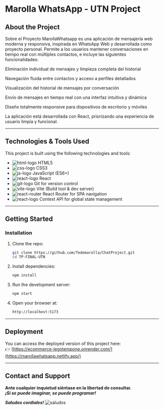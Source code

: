 # Marolla WhatsApp - UTN Project

## About the Project

Sobre el Proyecto
MarollaWhatsapp es una aplicación de mensajería web moderna y responsiva, inspirada en WhatsApp Web y desarrollada como proyecto personal.
Permite a los usuarios mantener conversaciones en tiempo real con múltiples contactos, e incluye las siguientes funcionalidades:

Eliminación individual de mensajes y limpieza completa del historial

Navegación fluida entre contactos y acceso a perfiles detallados

Visualización del historial de mensajes por conversación

Envío de mensajes en tiempo real con una interfaz intuitiva y dinámica

Diseño totalmente responsive para dispositivos de escritorio y móviles

La aplicación está desarrollada con React, priorizando una experiencia de usuario limpia y funcional.

---

## Technologies & Tools Used

This project is built using the following technologies and tools:

- ![html-logo](https://img.icons8.com/color/25/000000/html-5--v1.png) HTML5  
- ![css-logo](https://img.icons8.com/color/25/000000/css3.png) CSS3  
- ![js-logo](https://img.icons8.com/color/25/000000/javascript--v1.png) JavaScript (ES6+)  
- ![react-logo](https://img.icons8.com/ios/25/000000/react-native.png) React
- ![git-logo](https://img.icons8.com/color/25/000000/git.png) Git for version control  
- ![vite-logo](https://img.icons8.com/fluency/25/vite.png) Vite (Build tool & dev server)
- ![react-router](https://img.icons8.com/fluency/25/compass.png) React Router for SPA navigation  
- ![react-logo](https://img.icons8.com/color/25/000000/react-native.png) Context API for global state management  
  
---

## Getting Started

### Installation

1. Clone the repo:

   ```bash
   git clone https://github.com/fedemarolla/ChatProject.git
   cd TP-FINAL-UTN
   ```

2. Install dependencies:

   ```bash
   npm install
   ```

3. Run the development server:

   ```bash
   npm start
   ```

4. Open your browser at:

   ```bash
   http://localhost:5173
   ```
---

## Deployment

You can access the deployed version of this project here:  
👉 [https://ecommerce-legotempone.onrender.com/](https://marollawhatsapp.netlify.app/)

---

## Contact and Support

**Ante cualquier inquietud siéntase en la libertad de consultar.**  
**_¡Si se puede imaginar, se puede programar!_**

**_Saludos cordiales!_**  ![saludos](https://img.icons8.com/ios/20/star-trek-gesture.png)
